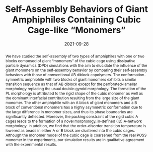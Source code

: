 ---
title: "Self-Assembly Behaviors of Giant Amphiphiles Containing Cubic Cage-like “Monomers”"
authors:
- Qingliang Song
- Qingshu Dong
- Xue-Hui Dong
- You-Liang Zhu
- Weihua Li
date: "2021-09-28"
doi: "10.1021/acs.macromol.1c01431"
publication_types: ["期刊文章"]
publication: "Macromolecules"
publication_short: "Macromolecules 2021,18,54,8601-8611"
abstract: "
<!--more-->
We have studied the self-assembly of two types of amphiphiles  with one or two blocks composed of giant “monomers” of the cubic cage  using dissipative particle dynamics (DPD) simulations with the aim to  elucidate the influence of the giant monomers on the self-assembly  behavior by comparing their self-assembly behaviors with those of  conventional AB diblock copolymers. The conformation-symmetric  amphiphile with two blocks of giant monomers exhibits a similar  transition sequence as that of AB diblock except for the  perforated-lamellar morphology replacing the usual double-gyroid  morphology. The formation of the PL morphology is attributed to the  rigid shape of the cubic monomer as well as the dominant interfacial  contribution resulting from the large size of the giant monomer. The  other amphiphile with an A block of giant monomers and a B block of  conventional monomers has a highly asymmetric conformation due to the  large difference in monomer sizes, and thus its phase boundaries are  significantly deflected. Moreover, the packing constraint of the rigid  cubic A cages leads to the formation of a novel morphology, ill-defined  (ID) A-network morphology. In addition, we find that the order–disorder  transition temperature is lowered as beads in either A or B block are  clustered into the cubic cages. Although the monomer model of the cubic  cage is coarsened from the real POSS monomer in the experiments, our  simulation results are in qualitative agreement with the experimental  results."
url_pdf: "https://doi.org/10.1021/acs.macromol.1c01431"
---